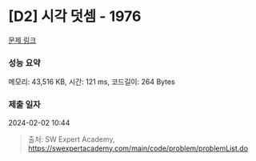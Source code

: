 # [D2] 시각 덧셈 - 1976 

[문제 링크](https://swexpertacademy.com/main/code/problem/problemDetail.do?contestProbId=AV5PttaaAZIDFAUq) 

### 성능 요약

메모리: 43,516 KB, 시간: 121 ms, 코드길이: 264 Bytes

### 제출 일자

2024-02-02 10:44



> 출처: SW Expert Academy, https://swexpertacademy.com/main/code/problem/problemList.do